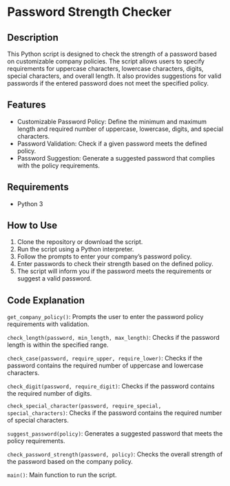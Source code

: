 # Password Strength Checker

## Description
This Python script is designed to check the strength of a password based on customizable company policies. The script allows users to specify requirements for uppercase characters, lowercase characters, digits, special characters, and overall length. It also provides suggestions for valid passwords if the entered password does not meet the specified policy.

## Features
- Customizable Password Policy: Define the minimum and maximum length and required number of uppercase, lowercase, digits, and special characters.
- Password Validation: Check if a given password meets the defined policy.
- Password Suggestion: Generate a suggested password that complies with the policy requirements.

## Requirements
- Python 3
  
## How to Use

1. Clone the repository or download the script.
2. Run the script using a Python interpreter.
3. Follow the prompts to enter your company’s password policy.
4. Enter passwords to check their strength based on the defined policy.
5. The script will inform you if the password meets the requirements or suggest a valid password.

## Code Explanation
`get_company_policy()`: Prompts the user to enter the password policy requirements with validation.

`check_length(password, min_length, max_length)`: Checks if the password length is within the specified range.

`check_case(password, require_upper, require_lower)`: Checks if the password contains the required number of uppercase and lowercase characters.

`check_digit(password, require_digit)`: Checks if the password contains the required number of digits.

`check_special_character(password, require_special, special_characters)`: Checks if the password contains the required number of special characters.

`suggest_password(policy)`: Generates a suggested password that meets the policy requirements.

`check_password_strength(password, policy)`: Checks the overall strength of the password based on the company policy.

`main()`: Main function to run the script.
